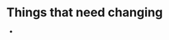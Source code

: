 # Things that need changing

- <script> to Nuxt3 <script setup> format
- portal -> teleport (and fixing the target)
- dock-item -> panel-dock
- main-panel -> panel-main
- all axios functions -> fetch based functions
- move to pinia based storage